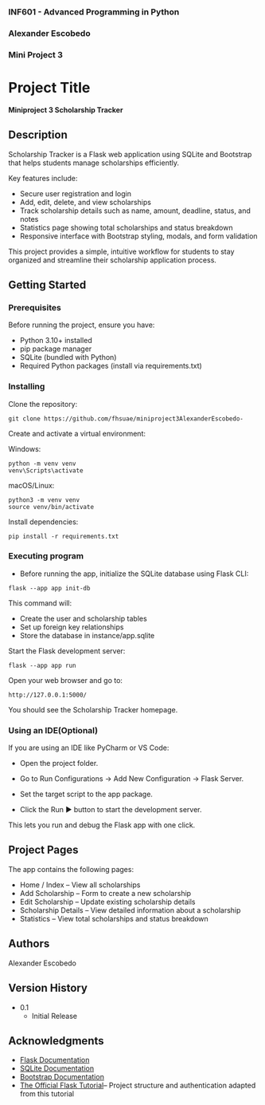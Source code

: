 ### INF601 - Advanced Programming in Python
### Alexander Escobedo 
### Mini Project 3 
 
 
# Project Title
 
**Miniproject 3 Scholarship Tracker**
 
## Description
 
Scholarship Tracker is a Flask web application using SQLite and Bootstrap that helps students manage scholarships efficiently.  

Key features include:  
* Secure user registration and login  
* Add, edit, delete, and view scholarships  
* Track scholarship details such as name, amount, deadline, status, and notes  
* Statistics page showing total scholarships and status breakdown  
* Responsive interface with Bootstrap styling, modals, and form validation  

This project provides a simple, intuitive workflow for students to stay organized and streamline their scholarship application process.
## Getting Started
 
### Prerequisites
 
Before running the project, ensure you have:
*  Python 3.10+ installed
* pip package manager
* SQLite (bundled with Python)
* Required Python packages (install via requirements.txt)


### Installing
 
Clone the repository:
```
git clone https://github.com/fhsuae/miniproject3AlexanderEscobedo-
```
Create and activate a virtual environment:

Windows:
```
python -m venv venv
venv\Scripts\activate
```
macOS/Linux:
```
python3 -m venv venv
source venv/bin/activate
```
Install dependencies:
```
pip install -r requirements.txt
```
 
### Executing program

* Before running the app, initialize the SQLite database using Flask CLI:
```
flask --app app init-db
```
This command will:
* Create the user and scholarship tables
* Set up foreign key relationships
* Store the database in instance/app.sqlite


Start the Flask development server:
```
flask --app app run
```
Open your web browser and go to:
```
http://127.0.0.1:5000/
```
You should see the Scholarship Tracker homepage.
### Using an IDE(Optional)

If you are using an IDE like PyCharm or VS Code:

* Open the project folder.

* Go to Run Configurations → Add New Configuration → Flask Server.

* Set the target script to the app package.

* Click the Run ▶️ button to start the development server.

This lets you run and debug the Flask app with one click.

## Project Pages
The app contains the following pages:
* Home / Index – View all scholarships
* Add Scholarship – Form to create a new scholarship
* Edit Scholarship – Update existing scholarship details
* Scholarship Details – View detailed information about a scholarship
* Statistics – View total scholarships and status breakdown



## Authors
 
Alexander Escobedo
 
## Version History

* 0.1
    * Initial Release

 
## Acknowledgments

* [Flask Documentation](https://flask.palletsprojects.com/en/stable/)
* [SQLite Documentation](https://sqlite.org/docs.html)
* [Bootstrap Documentation](https://getbootstrap.com/docs/4.1/getting-started/introduction/)
* [The Official Flask Tutorial](https://flask.palletsprojects.com/en/stable/tutorial/)– Project structure and authentication adapted from this tutorial

